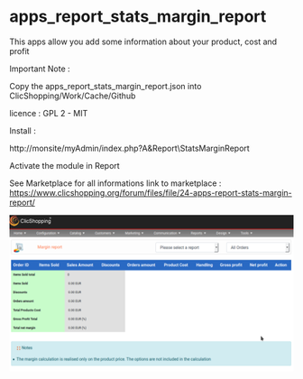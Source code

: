 # apps_report_stats_margin_report

This apps allow you add some information about your product, cost and profit


Important Note :

Copy the apps_report_stats_margin_report.json into ClicShopping/Work/Cache/Github

licence  : GPL 2 - MIT

Install :

http://monsite/myAdmin/index.php?A&Report\StatsMarginReport

Activate the module in Report

See Marketplace for all informations
link to marketplace : https://www.clicshopping.org/forum/files/file/24-apps-report-stats-margin-report/

![email](https://github.com/ClicShoppingOfficialModulesV3/apps_report_stats_margin_report/blob/master/ModuleInfosJson/margin_report.png)


